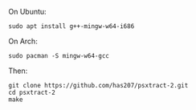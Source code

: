 On Ubuntu:

```sudo apt install g++-mingw-w64-i686```

On Arch:

```sudo pacman -S mingw-w64-gcc```

Then:

```
git clone https://github.com/has207/psxtract-2.git
cd psxtract-2
make
```
